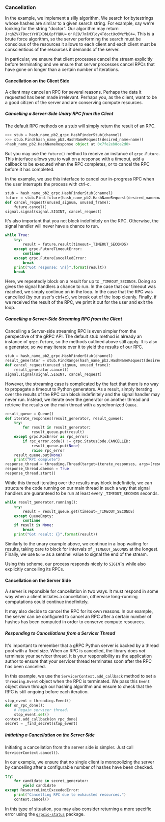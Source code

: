 ### Cancellation

In the example, we implement a silly algorithm. We search for bytestrings whose
hashes are similar to a given search string. For example, say we're looking for
the string "doctor". Our algorithm may return `JrqhZVkTDoctYrUlXDbL6pfYQHU=` or
`RC9/7mlM3ldy4TdoctOc6WzYbO4=`. This is a brute force algorithm, so the server
performing the search must be conscious of the resources it allows to each client
and each client must be conscientious of the resources it demands of the server.

In particular, we ensure that client processes cancel the stream explicitly
before terminating and we ensure that server processes cancel RPCs that have gone on longer
than a certain number of iterations.

#### Cancellation on the Client Side

A client may cancel an RPC for several reasons. Perhaps the data it requested
has been made irrelevant. Perhaps you, as the client, want to be a good citizen
of the server and are conserving compute resources.

##### Cancelling a Server-Side Unary RPC from the Client

The default RPC methods on a stub will simply return the result of an RPC.

```python
>>> stub = hash_name_pb2_grpc.HashFinderStub(channel)
>>> stub.Find(hash_name_pb2.HashNameRequest(desired_name=name))
<hash_name_pb2.HashNameResponse object at 0x7fe2eb8ce2d0>
```

But you may use the `future()` method to receive an instance of `grpc.Future`.
This interface allows you to wait on a response with a timeout, add a callback
to be executed when the RPC completes, or to cancel the RPC before it has
completed.

In the example, we use this interface to cancel our in-progress RPC when the
user interrupts the process with ctrl-c.

```python
stub = hash_name_pb2_grpc.HashFinderStub(channel)
future = stub.Find.future(hash_name_pb2.HashNameRequest(desired_name=name))
def cancel_request(unused_signum, unused_frame):
    future.cancel()
signal.signal(signal.SIGINT, cancel_request)
```

It's also important that you not block indefinitely on the RPC. Otherwise, the
signal handler will never have a chance to run.

```python
while True:
    try:
        result = future.result(timeout=_TIMEOUT_SECONDS)
    except grpc.FutureTimeoutError:
        continue
    except grpc.FutureCancelledError:
        break
    print("Got response: \n{}".format(result))
    break
```

Here, we repeatedly block on a result for up to `_TIMEOUT_SECONDS`. Doing so
gives the signal handlers a chance to run. In the case that our timeout
was reached, we simply continue on in the loop. In the case that the RPC was
cancelled (by our user's ctrl+c), we break out of the loop cleanly. Finally, if
we received the result of the RPC, we print it out for the user and exit the
loop.


##### Cancelling a Server-Side Streaming RPC from the Client

Cancelling a Server-side streaming RPC is even simpler from the perspective of
the gRPC API. The default stub method is already an instance of `grpc.Future`,
so the methods outlined above still apply. It is also a generator, so we may
iterate over it to yield the results of our RPC.

```python
stub = hash_name_pb2_grpc.HashFinderStub(channel)
result_generator = stub.FindRange(hash_name_pb2.HashNameRequest(desired_name=name))
def cancel_request(unused_signum, unused_frame):
    result_generator.cancel()
signal.signal(signal.SIGINT, cancel_request)
```

However, the streaming case is complicated by the fact that there is no way to
propagate a timeout to Python generators. As a result, simply iterating over the
results of the RPC can block indefinitely and the signal handler may never run.
Instead, we iterate over the generator on another thread and retrieve the
results on the main thread with a synchronized `Queue`.

```python
result_queue = Queue()
def iterate_responses(result_generator, result_queue):
    try:
        for result in result_generator:
            result_queue.put(result)
    except grpc.RpcError as rpc_error:
        if rpc_error.code() != grpc.StatusCode.CANCELLED:
            result_queue.put(None)
            raise rpc_error
    result_queue.put(None)
    print("RPC complete")
response_thread = threading.Thread(target=iterate_responses, args=(result_generator, result_queue))
response_thread.daemon = True
response_thread.start()
```

While this thread iterating over the results may block indefinitely, we can
structure the code running on our main thread in such a way that signal handlers
are guaranteed to be run at least every `_TIMEOUT_SECONDS` seconds.

```python
while result_generator.running():
    try:
        result = result_queue.get(timeout=_TIMEOUT_SECONDS)
    except QueueEmpty:
        continue
    if result is None:
        break
    print("Got result: {}".format(result))
```

Similarly to the unary example above, we continue in a loop waiting for results,
taking care to block for intervals of `_TIMEOUT_SECONDS` at the longest.
Finally, we use `None` as a sentinel value to signal the end of the stream.

Using this scheme, our process responds nicely to `SIGINT`s while also
explicitly cancelling its RPCs.

#### Cancellation on the Server Side

A server is reponsible for cancellation in two ways. It must respond in some way
when a client initiates a cancellation, otherwise long-running computations
could continue indefinitely.

It may also decide to cancel the RPC for its own reasons. In our example, the
server can be configured to cancel an RPC after a certain number of hashes has
been computed in order to conserve compute resources.

##### Responding to Cancellations from a Servicer Thread

It's important to remember that a gRPC Python server is backed by a thread pool
with a fixed size. When an RPC is cancelled, the library does *not* terminate
your servicer thread. It is your responsibility as the application author to
ensure that your servicer thread terminates soon after the RPC has been
cancelled.

In this example, we use the `ServicerContext.add_callback` method to set a
`threading.Event` object when the RPC is terminated. We pass this `Event` object
down through our hashing algorithm and ensure to check that the RPC is still
ongoing before each iteration.

```python
stop_event = threading.Event()
def on_rpc_done():
    # Regain servicer thread.
    stop_event.set()
context.add_callback(on_rpc_done)
secret = _find_secret(stop_event)
```

##### Initiating a Cancellation on the Server Side

Initiating a cancellation from the server side is simpler. Just call
`ServicerContext.cancel()`.

In our example, we ensure that no single client is monopolizing the server by
cancelling after a configurable number of hashes have been checked.

```python
try:
    for candidate in secret_generator:
        yield candidate
except ResourceLimitExceededError:
    print("Cancelling RPC due to exhausted resources.")
    context.cancel()
```

In this type of situation, you may also consider returning a more specific error
using the [`grpcio-status`](https://pypi.org/project/grpcio-status/) package.
